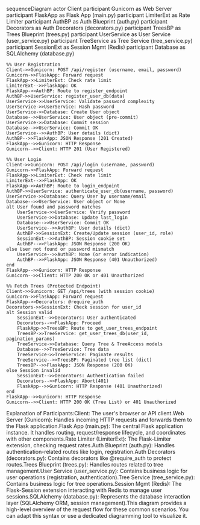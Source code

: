 sequenceDiagram
    actor Client
    participant Gunicorn as Web Server
    participant FlaskApp as Flask App (main.py)
    participant LimiterExt as Rate Limiter
    participant AuthBP as Auth Blueprint (auth.py)
    participant Decorators as Auth Decorators (decorators.py)
    participant TreesBP as Trees Blueprint (trees.py)
    participant UserService as User Service (user_service.py)
    participant TreeService as Tree Service (tree_service.py)
    participant SessionExt as Session Mgmt (Redis)
    participant Database as SQLAlchemy (database.py)

    %% User Registration
    Client->>Gunicorn: POST /api/register (username, email, password)
    Gunicorn->>FlaskApp: Forward request
    FlaskApp->>LimiterExt: Check rate limit
    LimiterExt-->>FlaskApp: OK
    FlaskApp->>AuthBP: Route to register_endpoint
    AuthBP->>UserService: register_user_db(data)
    UserService->>UserService: Validate password complexity
    UserService->>UserService: Hash password
    UserService->>Database: Create User object
    Database-->>UserService: User object (pre-commit)
    UserService->>Database: Commit session
    Database-->>UserService: Commit OK
    UserService-->>AuthBP: User details (dict)
    AuthBP-->>FlaskApp: JSON Response (201 Created)
    FlaskApp-->>Gunicorn: HTTP Response
    Gunicorn-->>Client: HTTP 201 (User Registered)

    %% User Login
    Client->>Gunicorn: POST /api/login (username, password)
    Gunicorn->>FlaskApp: Forward request
    FlaskApp->>LimiterExt: Check rate limit
    LimiterExt-->>FlaskApp: OK
    FlaskApp->>AuthBP: Route to login_endpoint
    AuthBP->>UserService: authenticate_user_db(username, password)
    UserService->>Database: Query User by username/email
    Database-->>UserService: User object or None
    alt User found and password matches
        UserService->>UserService: Verify password
        UserService->>Database: Update last_login
        Database-->>UserService: Commit OK
        UserService-->>AuthBP: User details (dict)
        AuthBP->>SessionExt: Create/Update session (user_id, role)
        SessionExt-->>AuthBP: Session cookie set
        AuthBP-->>FlaskApp: JSON Response (200 OK)
    else User not found or password mismatch
        UserService-->>AuthBP: None (or error indication)
        AuthBP-->>FlaskApp: JSON Response (401 Unauthorized)
    end
    FlaskApp-->>Gunicorn: HTTP Response
    Gunicorn-->>Client: HTTP 200 OK or 401 Unauthorized

    %% Fetch Trees (Protected Endpoint)
    Client->>Gunicorn: GET /api/trees (with session cookie)
    Gunicorn->>FlaskApp: Forward request
    FlaskApp->>Decorators: @require_auth
    Decorators->>SessionExt: Check session for user_id
    alt Session valid
        SessionExt-->>Decorators: User authenticated
        Decorators-->>FlaskApp: Proceed
        FlaskApp->>TreesBP: Route to get_user_trees_endpoint
        TreesBP->>TreeService: get_user_trees_db(user_id, pagination_params)
        TreeService->>Database: Query Tree & TreeAccess models
        Database-->>TreeService: Tree data
        TreeService->>TreeService: Paginate results
        TreeService-->>TreesBP: Paginated tree list (dict)
        TreesBP-->>FlaskApp: JSON Response (200 OK)
    else Session invalid
        SessionExt-->>Decorators: Authentication failed
        Decorators-->>FlaskApp: Abort(401)
        FlaskApp-->>Gunicorn: HTTP Response (401 Unauthorized)
    end
    FlaskApp-->>Gunicorn: HTTP Response
    Gunicorn-->>Client: HTTP 200 OK (Tree List) or 401 Unauthorized
Explanation of Participants:Client: The user's browser or API client.Web Server (Gunicorn): Handles incoming HTTP requests and forwards them to the Flask application.Flask App (main.py): The central Flask application instance. It handles routing, request/response lifecycle, and coordinates with other components.Rate Limiter (LimiterExt): The Flask-Limiter extension, checking request rates.Auth Blueprint (auth.py): Handles authentication-related routes like login, registration.Auth Decorators (decorators.py): Contains decorators like @require_auth to protect routes.Trees Blueprint (trees.py): Handles routes related to tree management.User Service (user_service.py): Contains business logic for user operations (registration, authentication).Tree Service (tree_service.py): Contains business logic for tree operations.Session Mgmt (Redis): The Flask-Session extension interacting with Redis to manage user sessions.SQLAlchemy (database.py): Represents the database interaction layer (SQLAlchemy ORM, session management).This diagram provides a high-level overview of the request flow for these common scenarios. You can adapt this syntax or use a dedicated diagramming tool to visualize it.